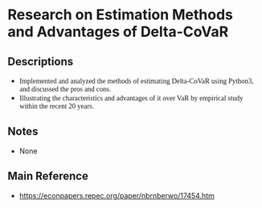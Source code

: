 # Research on Estimation Methods and Advantages of Delta-CoVaR

## Descriptions
* <font face='Times New Roman'>Implemented and analyzed the methods of estimating Delta-CoVaR using Python3, and discussed the pros and cons.</font>
* <font face='Times New Roman'>Illustrating the characteristics and advantages of it over VaR by empirical study within the recent 20 years.</font>

## Notes
* None

## Main Reference
* <a style='color: black;' href='https://econpapers.repec.org/paper/nbrnberwo/17454.htm' target='_blank'>https://econpapers.repec.org/paper/nbrnberwo/17454.htm</a>
